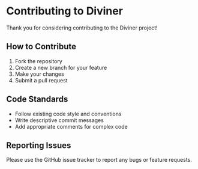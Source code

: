 # Contributing to Diviner

Thank you for considering contributing to the Diviner project!

## How to Contribute

1. Fork the repository
2. Create a new branch for your feature
3. Make your changes
4. Submit a pull request

## Code Standards

- Follow existing code style and conventions
- Write descriptive commit messages
- Add appropriate comments for complex code

## Reporting Issues

Please use the GitHub issue tracker to report any bugs or feature requests. 